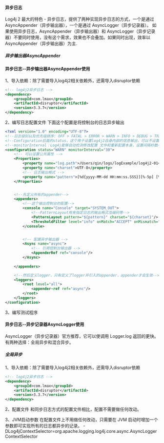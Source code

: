 
#### 异步日志
Log4j 2 最大的特色 - 异步日志，提供了两种实现异步日志的方式，一个是通过 AsyncAppender（异步输出器），一个是通过 AsyncLogger（异步记录器）。
如果使用异步日志，AsyncAppender（异步输出器）和 AsyncLogger（异步记录器）不要同时使用，没有这个需求，效果也不会叠加。如果同时出现，效率以 AsyncAppender（异步输出器）为主.
##### 异步输出器AsyncAppender




#### 异步日志--异步输出器AsyncAppender使用
1、导入依赖：除了需要导入log4j2相关依赖外，还需导入disruptor依赖
```xml
<!-- log4j2异步日志 -->
<dependency>
    <groupId>com.lmax</groupId>
    <artifactId>disruptor</artifactId>
    <version>3.3.7</version>
</dependency>
```

2、编写日志配置文件
下面这个配置是将控制台的日志异步输出
```xml
<?xml version="1.0" encoding="UTF-8"?>
<!--日志级别以及优先级排序: OFF > FATAL > ERROR > WARN > INFO > DEBUG > TRACE > ALL -->
<!--Configuration后面的status，这个用于设置log4j2自身内部的信息输出，可以不设置，当设置成trace时，你会看到log4j2内部各种详细输出-->
<!--monitorInterval：Log4j能够自动检测修改配置 文件和重新配置本身，设置间隔秒数-->
<configuration status="WARN" monitorInterval="30">
    <!-- 可以设置公共属性 -->
    <Properties>
        <property name="log.path">/Users/qin/logs/logExample/log4j2-01</property>
        <property name="charset">UTF-8</property>
        <!-- 日志输出格式 -->
        <property name="pattern">[%d{yyyy-MM-dd HH:mm:ss.SSS}][%-5p] [%t] [%c{1}:%M %L] %m %n</property>
    </Properties>


    <!--先定义所有的appender-->
    <appenders>
        <!--这个输出控制台的配置-->
        <console name="Console" target="SYSTEM_OUT">
            <!--PatternLayout用来指定日志的输出格式及编码等-->
            <PatternLayout pattern="${pattern}" charset="${charset}"/>
            <ThresholdFilter level="info" onMatch="ACCEPT" onMismatch="DENY"/>
        </console>


        <!-- 配置异步输出器 -->
        <Async name="async">
            <!-- 引用控制台输出器 -->
            <AppenderRef ref="console"/>
        </Async>
        
    </appenders>

    <!--然后定义logger，只有定义了logger并引入的appender，appender才会生效-->
    <loggers>
        <root level="all">
            <appender-ref ref="async"/>
        </root>
    </loggers>
</configuration>
```
3、编写测试程序



#### 异步日志--异步记录器AsyncLogger使用
AsyncLogger（异步记录器）官方推荐，它可以使调用 Logger.log 返回的更快。有两种选择：全局异步和混合异步。

##### 全局异步
1、导入依赖：除了需要导入log4j2相关依赖外，还需导入disruptor依赖
```xml
<!-- log4j2异步日志 -->
<dependency>
    <groupId>com.lmax</groupId>
    <artifactId>disruptor</artifactId>
    <version>3.3.7</version>
</dependency>
```

2、配置文件
和同步日志方式的配置文件相比，配置不需要做任何改动。

3、JVM启动参数
在配置文件上不用做任何改动，只需要在 JVM 启动时增加一个参数即可实现所有的日志都异步的记录。
-DLog4jContextSelector=org.apache.logging.log4j.core.async.AsyncLoggerContextSelector


